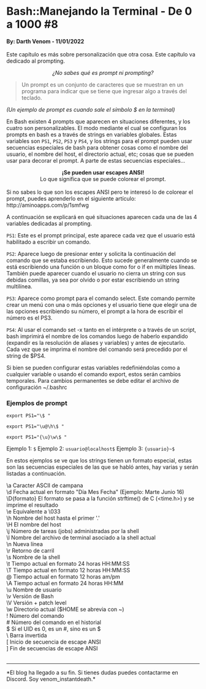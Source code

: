 # Bash::Manejando la Terminal - De 0 a 1000 #8
<b>By: Darth Venom - 11/01/2022</b>
<br>
<br>
Este capítulo es más sobre personalización que otra cosa. Este capítulo va dedicado al prompting.

<center><i>¿No sabes qué es prompt ni prompting?</i></center>

> Un prompt es un conjunto de caracteres que se muestran en un programa para indicar que se tiene que ingresar algo a través del teclado.

*(Un ejemplo de prompt es cuando sale el símbolo $ en la terminal)*

En Bash existen 4 prompts que aparecen en situaciones diferentes, y los cuatro son personalizables. El modo mediante el cual se configuran los prompts en bash es a través de strings en variables globales. Estas variables son `PS1`, `PS2`, `PS3` y `PS4`, y los strings para el prompt pueden usar secuencias especiales de bash para obtener cosas como el nombre del usuario, el nombre del host, el directorio actual, etc; cosas que se pueden usar para decorar el prompt. A parte de estas secuencias especiales...
<center><b>¡Se pueden usar escapes ANSI!</b></center>
<center>Lo que significa que se puede colorear el prompt.</center>
<br>
Si no sabes lo que son los escapes ANSI pero te interesó lo de colorear el prompt, puedes aprenderlo en el siguiente artículo: http://aminoapps.com/p/1smfwg

A continuación se explicará en qué situaciones aparecen cada una de las 4 variables dedicadas al prompting.

`PS1`: Este es el prompt principal, este aparece cada vez que el usuario está habilitado a escribir un comando.

`PS2`: Aparece luego de presionar enter y solicita la continuación del comando que se estaba escribiendo. Esto sucede generalmente cuando se está escribiendo una función o un bloque como for o if en múltiples líneas. También puede aparecer cuando el usuario no cierra un string con sus debidas comillas, ya sea por olvido o por estar escribiendo un string multilínea.

`PS3`: Aparece como prompt para el comando select. Este comando permite crear un menú con una o más opciones y el usuario tiene que elegir una de las opciones escribiendo su número, el prompt a la hora de escribir el número es el PS3.

`PS4`: Al usar el comando set -x tanto en el intérprete o a través de un script, bash imprimirá el nombre de los comandos luego de haberlo expandido (expandir es la resolución de aliases y variables) y antes de ejecutarlo. Cada vez que se imprima el nombre del comando será precedido por el string de $PS4.

Si bien se pueden configurar estas variables redefiniéndolas como a cualquier variable o usando el comando export, estos serán cambios temporales. Para cambios permanentes se debe editar el archivo de configuración ~/.bashrc

### Ejemplos de prompt
```
export PS1="\$ "
```
```
export PS1="\u@\h\$ "
```
```
export PS1="{\u}\w\$ "
```

Ejemplo 1: `$`
Ejemplo 2: `usuario@localhost$`
Ejemplo 3: `{usuario}~$`

En estos ejemplos se ve que los strings tienen un formato especial, estas son las secuencias especiales de las que se habló antes, hay varias y serán listadas a continuación.

\a     Caracter ASCII de campana<br>
\d     Fecha actual en formato "Día Mes Fecha" (Ejemplo: Marte Junio 16)<br>
\D{formato} El formato se pasa a la función strftime() de C (<time.h>) y se imprime el resultado<br>
\e     Equivalente a \033<br>
\h     Nombre del host hasta el primer '.'<br>
\H     El nombre del host<br>
\j     Número de tareas (jobs) administradas por la shell<br>
\l     Nombre del archivo de terminal asociado a la shell actual<br>
\n     Nueva línea<br>
\r     Retorno de carril<br>
\s     Nombre de la shell<br>
\t     Tiempo actual en formato 24 horas HH:MM:SS<br>
\T     Tiempo actual en formato 12 horas HH:MM:SS<br>
\@     Tiempo actual en formato 12 horas am/pm<br>
\A     Tiempo actual en formato 24 horas HH:MM<br>
\u     Nombre de usuario<br>
\v     Versión de Bash<br>
\V     Versión + patch level<br>
\w     Directorio actual ($HOME se abrevia con ~)<br>
\!     Número del comando<br>
\#     Número del comando en el historial<br>
\$     Si el UID es 0, es un #, sino es un $<br>
\\     Barra invertida<br>
\[     Inicio de secuencia de escape ANSI<br>
\]     Fin de secuencias de escape ANSI<br>
<br>
<hr>
*El blog ha llegado a su fin. Si tienes dudas puedes contactarme en Discord. Soy venom_instantdeath.*
